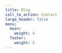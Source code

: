 ```yaml
---
title: Blog
call_to_action: Contact
large_header: false
menu:
  main:
    weight: 4
  footer:
    weight: 5
---
```


